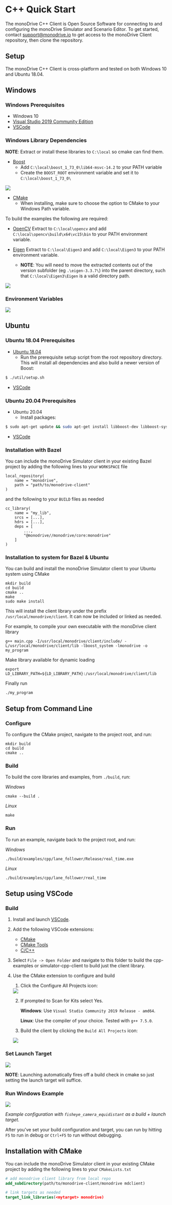 # C++ Quick Start

The monoDrive C++ Client is Open Source Software for connecting to and 
configuring the monoDrive Simulator and Scenario Editor. To get started, 
contact support@monodrive.io to get access to the monoDrive Client repository,
then clone the repository. 

## Setup

The monoDrive C++ Client is cross-platform and tested on both Windows 10 and 
Ubuntu 18.04.

## Windows

### Windows Prerequisites

- Windows 10
- [Visual Studio 2019 Community Edition](https://visualstudio.microsoft.com/vs/community/)
- [VSCode](https://code.visualstudio.com/)

### Windows Library Dependencies 
**NOTE**: Extract or install these libraries to `C:\local` so cmake can find them.

- [Boost](https://sourceforge.net/projects/boost/files/boost-binaries/1.73.0/boost_1_73_0-msvc-14.2-64.exe/download)
  - Add `C:\local\boost_1_73_0\lib64-msvc-14.2` to your PATH variable
  - Create the `BOOST_ROOT` environment variable and set it to `C:\local\boost_1_73_0\`

<div class="img_container">
    <img class="lg_img" src="../imgs/boost_root_system_var.jpeg">
</div>

- [CMake](https://cmake.org/download/)
    - When installing, make sure to choose the option to CMake to your Windows Path variable.
 
To build the examples the following are required:

- [OpenCV](https://github.com/opencv/opencv/releases/download/4.3.0/opencv-4.3.0-vc14_vc15.exe) Extract to `C:\local\opencv` and add `C:\local\opencv\build\x64\vc15\bin` to your PATH environment variable.

- [Eigen](https://gitlab.com/libeigen/eigen/-/archive/3.3.7/eigen-3.3.7.zip) Extract to `C:\local\Eigen3` and add `C:\local\Eigen3` to your PATH environment variable.
     - **NOTE**: You will need to move the extracted contents out of the version subfolder (eg `.\eigen-3.3.7\`) into the parent directory, such that `C:\local\Eigen3\Eigen` is a valid directory path.

<div class="img_container">
    <img class="lg_img" src="../imgs/eigen3_dir.jpeg">
</div>

### Environment Variables

<div class="img_container">
    <img class="lg_img" src="../imgs/env_paths.jpeg">
</div>

## Ubuntu

### Ubuntu 18.04 Prerequisites
- [Ubuntu 18.04](https://releases.ubuntu.com/18.04.4/)
    - Run the prerequisite setup script from the root repository directory. This will install all dependencies and also build a newer version of Boost:
```bash
$ ./util/setup.sh
```

- [VSCode](https://code.visualstudio.com/)

### Ubuntu 20.04 Prerequisites
- Ubuntu 20.04
    - Install packages:
```bash
$ sudo apt-get update && sudo apt-get install libboost-dev libboost-system-dev libboost-filesystem-dev build-essential libeigen3-dev
```
- [VSCode](https://code.visualstudio.com/)

### Installation with Bazel
You can include the monoDrive Simulator client in your existing Bazel project
by adding the following lines to your `WORKSPACE` file
```
local_repository(
    name = "monodrive",
    path = "path/to/monodrive-client"
)
```
and the following to your `BUILD` files as needed
```
cc_library(
    name = "my_lib",
    srcs = [...],
    hdrs = [...],
    deps = [
        ...,
        "@monodrive//monodrive/core:monodrive"
    ]
)
```

### Installation to system for Bazel & Ubuntu
You can build and install the monoDrive Simulator client to your Ubuntu system
using CMake
```
mkdir build
cd build
cmake ..
make
sudo make install
```

This will install the client library under the prefix `/usr/local/monodrive/client`.
It can now be included or linked as needed.

For example, to compile your own executable with the monoDrive client library
```
g++ main.cpp -I/usr/local/monodrive/client/include/ -L/usr/local/monodrive/client/lib -lboost_system -lmonodrive -o my_program
```

Make library available for dynamic loading
```
export LD_LIBRARY_PATH=${LD_LIBRARY_PATH}:/usr/local/monodrive/client/lib
```

Finally run
```
./my_program
```


## Setup from Command Line

### Configure

To configure the CMake project, navigate to the project root, and run:
```
mkdir build
cd build
cmake ..
```

### Build

To build the core libraries and examples, from `./build`, run:

_Windows_
```
cmake --build .
```

_Linux_
```
make
```

### Run

To run an example, navigate back to the project root, and run:

_Windows_
```
./build/examples/cpp/lane_follower/Release/real_time.exe
```

_Linux_
```
./build/examples/cpp/lane_follower/real_time
```


## Setup using VSCode

### Build
1. Install and launch [VSCode](https://code.visualstudio.com/).

2. Add the following VSCode extensions:
    - [CMake](https://marketplace.visualstudio.com/items?itemName=twxs.cmake)
    - [CMake Tools](https://marketplace.visualstudio.com/items?itemName=ms-vscode.cmake-tools)
    - [C/C++](https://marketplace.visualstudio.com/items?itemName=ms-vscode.cpptools)


3. Select `File -> Open Folder` and navigate to this folder to build the cpp-examples or simulator-cpp-client to build just the client library.
4. Use the CMake extension to configure and build
    1. Click the Configure All Projects icon:

    <div class="img_container">
        <img class="lg_img" src="../imgs/configure.png">
    </div>

    2. If prompted to Scan for Kits select Yes.

        **Windows**: Use `Visual Studio Community 2019 Release - amd64`.

        **Linux**: Use the compiler of your choice. Tested with `g++ 7.5.0`.

    3. Build the client by clicking the `Build All Projects` icon:

    <div class="img_container">
        <img class="lg_img" src="../imgs/build.1.png">
    </div>

### Set Launch Target

<div class="img_container">
    <img class="lg_img" src="../imgs/dev_target_set_example_v3.jpeg">
</div>

**NOTE**: Launching automatically fires off a build check in cmake so just setting the launch target will suffice.


### Run Windows Example

<div class="img_container">
    <img class="wide_img" src="../imgs/example_windows_vscode.jpeg">
</div>

*Example configuration with `fisheye_camera_equidistant` as a build + launch target.*

After you've set your build configuration and target, you can run by hitting `F5` to run in debug or `Ctrl+F5` to run without debugging.

## Installation with CMake
You can include the monoDrive Simulator client in your existing CMake project
by adding the following lines to your `CMakeLists.txt`

```cmake
# add monodrive client library from local repo
add_subdirectory(path/to/monodrive-client/monodrive mdclient)

# link targets as needed
target_link_libraries(<mytarget> monodrive)
```
